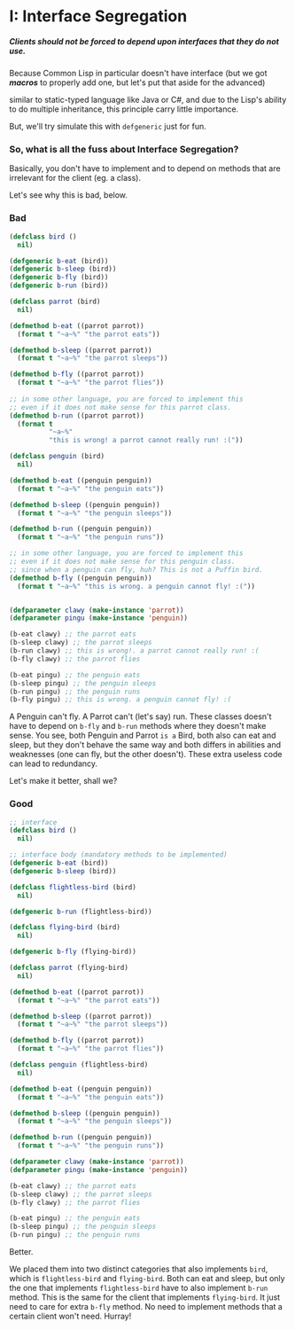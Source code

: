# I: Interface Segregation

##### Clients should not be forced to depend upon interfaces that they do not use.

Because Common Lisp in particular doesn't have interface (but we got ***macros*** to properly add one, but let's put that aside for the advanced)

 similar to static-typed language like Java or C#, and due to the Lisp's ability to do multiple inheritance, this principle carry little importance.

But, we'll try simulate this with `defgeneric` just for fun.

### So, what is all the fuss about Interface Segregation?
Basically, you don't have to implement and to depend on methods that are irrelevant for the client (eg. a class).

Let's see why this is bad, below.

### Bad

```lisp
(defclass bird ()
  nil)

(defgeneric b-eat (bird))
(defgeneric b-sleep (bird))
(defgeneric b-fly (bird))
(defgeneric b-run (bird))

(defclass parrot (bird)
  nil)

(defmethod b-eat ((parrot parrot))
  (format t "~a~%" "the parrot eats"))

(defmethod b-sleep ((parrot parrot))
  (format t "~a~%" "the parrot sleeps"))

(defmethod b-fly ((parrot parrot))
  (format t "~a~%" "the parrot flies"))
  
;; in some other language, you are forced to implement this
;; even if it does not make sense for this parrot class.
(defmethod b-run ((parrot parrot))
  (format t
          "~a~%"
          "this is wrong! a parrot cannot really run! :("))

(defclass penguin (bird)
  nil)

(defmethod b-eat ((penguin penguin))
  (format t "~a~%" "the penguin eats"))

(defmethod b-sleep ((penguin penguin))
  (format t "~a~%" "the penguin sleeps"))

(defmethod b-run ((penguin penguin))
  (format t "~a~%" "the penguin runs"))

;; in some other language, you are forced to implement this
;; even if it does not make sense for this penguin class.
;; since when a penguin can fly, huh? This is not a Puffin bird.
(defmethod b-fly ((penguin penguin))
  (format t "~a~%" "this is wrong. a penguin cannot fly! :("))


(defparameter clawy (make-instance 'parrot))
(defparameter pingu (make-instance 'penguin))

(b-eat clawy) ;; the parrot eats
(b-sleep clawy) ;; the parrot sleeps
(b-run clawy) ;; this is wrong!. a parrot cannot really run! :(
(b-fly clawy) ;; the parrot flies

(b-eat pingu) ;; the penguin eats
(b-sleep pingu) ;; the penguin sleeps
(b-run pingu) ;; the penguin runs
(b-fly pingu) ;; this is wrong. a penguin cannot fly! :(
```

A Penguin can't fly. A Parrot can't (let's say) run. These classes doesn't have to depend on `b-fly` and `b-run` methods where they doesn't make sense. You see, both Penguin and Parrot `is a` Bird, both also can eat and sleep, but they don't behave the same way and both differs in abilities and weaknesses (one can fly, but the other doesn't). These extra useless code can lead to redundancy.

Let's make it better, shall we?

### Good

```lisp
;; interface
(defclass bird ()
  nil)

;; interface body (mandatory methods to be implemented)
(defgeneric b-eat (bird))
(defgeneric b-sleep (bird))

(defclass flightless-bird (bird)
  nil)

(defgeneric b-run (flightless-bird))

(defclass flying-bird (bird)
  nil)

(defgeneric b-fly (flying-bird))

(defclass parrot (flying-bird)
  nil)

(defmethod b-eat ((parrot parrot))
  (format t "~a~%" "the parrot eats"))

(defmethod b-sleep ((parrot parrot))
  (format t "~a~%" "the parrot sleeps"))

(defmethod b-fly ((parrot parrot))
  (format t "~a~%" "the parrot flies"))

(defclass penguin (flightless-bird)
  nil)

(defmethod b-eat ((penguin penguin))
  (format t "~a~%" "the penguin eats"))

(defmethod b-sleep ((penguin penguin))
  (format t "~a~%" "the penguin sleeps"))

(defmethod b-run ((penguin penguin))
  (format t "~a~%" "the penguin runs"))

(defparameter clawy (make-instance 'parrot))
(defparameter pingu (make-instance 'penguin))

(b-eat clawy) ;; the parrot eats
(b-sleep clawy) ;; the parrot sleeps
(b-fly clawy) ;; the parrot flies

(b-eat pingu) ;; the penguin eats
(b-sleep pingu) ;; the penguin sleeps
(b-run pingu) ;; the penguin runs

```

Better.

We placed them into two distinct categories that also implements `bird`, which is `flightless-bird` and `flying-bird`. Both can eat and sleep, but only the one that implements `flightless-bird` have to also implement `b-run` method. This is the same for the client that implements `flying-bird`. It just need to care for extra `b-fly` method. No need to implement methods that a certain client won't need. Hurray!


